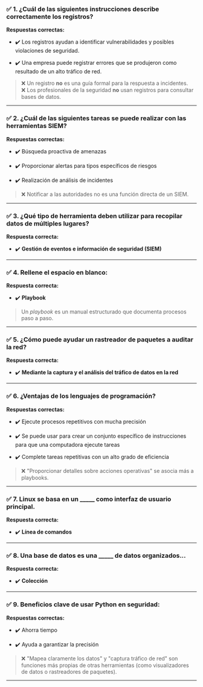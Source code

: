 
### ✅ **1. ¿Cuál de las siguientes instrucciones describe correctamente los registros?**

**Respuestas correctas:**

- ✔️ Los registros ayudan a identificar vulnerabilidades y posibles violaciones de seguridad.
    
- ✔️ Una empresa puede registrar errores que se produjeron como resultado de un alto tráfico de red.
    

> ❌ Un registro **no** es una guía formal para la respuesta a incidentes.  
> ❌ Los profesionales de la seguridad **no** usan registros para consultar bases de datos.

---

### ✅ **2. ¿Cuál de las siguientes tareas se puede realizar con las herramientas SIEM?**

**Respuestas correctas:**

- ✔️ Búsqueda proactiva de amenazas
    
- ✔️ Proporcionar alertas para tipos específicos de riesgos
    
- ✔️ Realización de análisis de incidentes
    

> ❌ Notificar a las autoridades no es una función directa de un SIEM.

---

### ✅ **3. ¿Qué tipo de herramienta deben utilizar para recopilar datos de múltiples lugares?**

**Respuesta correcta:**

- ✔️ **Gestión de eventos e información de seguridad (SIEM)**
    

---

### ✅ **4. Rellene el espacio en blanco:**

**Respuesta correcta:**

- ✔️ **Playbook**
    

> Un _playbook_ es un manual estructurado que documenta procesos paso a paso.

---

### ✅ **5. ¿Cómo puede ayudar un rastreador de paquetes a auditar la red?**

**Respuesta correcta:**

- ✔️ **Mediante la captura y el análisis del tráfico de datos en la red**
    

---

### ✅ **6. ¿Ventajas de los lenguajes de programación?**

**Respuestas correctas:**

- ✔️ Ejecute procesos repetitivos con mucha precisión
    
- ✔️ Se puede usar para crear un conjunto específico de instrucciones para que una computadora ejecute tareas
    
- ✔️ Complete tareas repetitivas con un alto grado de eficiencia
    

> ❌ "Proporcionar detalles sobre acciones operativas" se asocia más a playbooks.

---

### ✅ **7. Linux se basa en un _____ como interfaz de usuario principal.**

**Respuesta correcta:**

- ✔️ **Línea de comandos**
    

---

### ✅ **8. Una base de datos es una _____ de datos organizados...**

**Respuesta correcta:**

- ✔️ **Colección**
    

---

### ✅ **9. Beneficios clave de usar Python en seguridad:**

**Respuestas correctas:**

- ✔️ Ahorra tiempo
    
- ✔️ Ayuda a garantizar la precisión
    

> ❌ "Mapea claramente los datos" y "captura tráfico de red" son funciones más propias de otras herramientas (como visualizadores de datos o rastreadores de paquetes).

---
